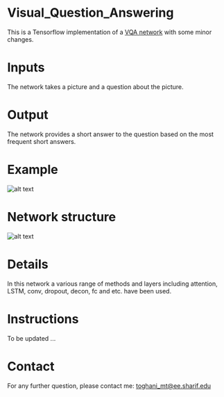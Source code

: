 # Visual_Question_Answering

This is a Tensorflow implementation of a [VQA network](https://arxiv.org/pdf/1704.03162.pdf) with some minor changes.

# Inputs
The network takes a picture and a question about the picture.

# Output
The network provides a short answer to the question based on the most frequent short answers.

# Example
![alt text](https://github.com/mttoghani/Visual_Question_Answering/blob/master/Examples.JPG)

# Network structure
![alt text](https://github.com/mttoghani/Visual_Question_Answering/blob/master/Network.JPG)

# Details
In this network a various range of methods and layers including attention, LSTM, conv, dropout, decon, fc and etc. have been used.

# Instructions
To be updated ...

# Contact
For any further question, please contact me:
toghani_mt@ee.sharif.edu
